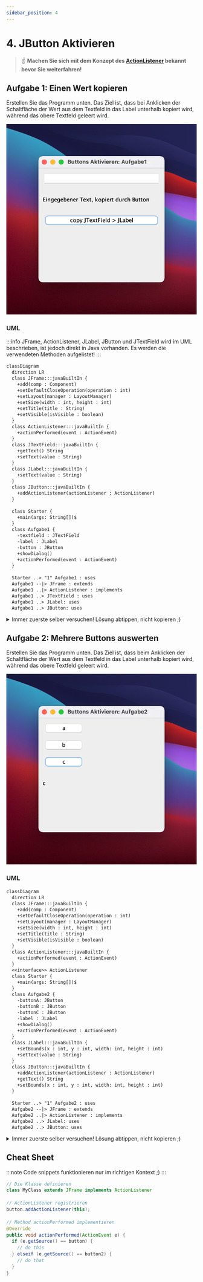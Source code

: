 ```yaml
---
sidebar_position: 4
---
```


# 4. JButton Aktivieren

> :point_up: **Machen Sie sich mit dem Konzept des [ActionListener](../konzepte/actionlistener.md) bekannt bevor Sie weiterfahren!**

## Aufgabe 1: Einen Wert kopieren

Erstellen Sie das Programm unten. Das Ziel ist, dass bei Anklicken der Schaltfläche der Wert aus dem Textfeld in das Label unterhalb kopiert wird, während das obere Textfeld geleert wird.

![](../img/Buttons-Aktivieren-Aufgabe1.png)

### UML

:::info
JFrame, ActionListener, JLabel, JButton und JTextField wird im UML beschrieben,
ist jedoch direkt in Java vorhanden. Es werden die verwendeten Methoden
aufgelistet!
:::

```mermaid
classDiagram
  direction LR
  class JFrame:::javaBuiltIn {
    +add(comp : Component)
    +setDefaultCloseOperation(operation : int)
    +setLayout(manager : LayoutManager)
    +setSize(width : int, height : int)
    +setTitle(title : String)
    +setVisible(isVisible : boolean)
  }
  class ActionListener:::javaBuiltIn {
    +actionPerformed(event : ActionEvent)
  }
  class JTextField:::javaBuiltIn {
    +getText() String
    +setText(value : String)
  }
  class JLabel:::javaBuiltIn {
    +setText(value : String)
  }
  class JButton:::javaBuiltIn {
    +addActionListener(actionListener : ActionListener)
  }

  class Starter {
    +main(args: String[])$
  }
  class Aufgabe1 {
    -textfield : JTextField
    -label : JLabel
    -button : JButton
    +showDialog()
    +actionPerformed(event : ActionEvent)
  }

  Starter ..> "1" Aufgabe1 : uses
  Aufgabe1 --|> JFrame : extends
  Aufgabe1 ..|> ActionListener : implements
  Aufgabe1 ..> JTextField : uses
  Aufgabe1 ..> JLabel: uses
  Aufgabe1 ..> JButton: uses
```

<details>
<summary>Immer zuerste selber versuchen! Lösung abtippen, nicht kopieren ;)</summary>

```java
import java.awt.event.ActionEvent;
import java.awt.event.ActionListener;
import javax.swing.JButton;
import javax.swing.JFrame;
import javax.swing.JLabel;
import javax.swing.JTextField;

public class Aufgabe1 extends JFrame implements ActionListener {
  private JTextField textfield = new JTextField();
  private JLabel label = new JLabel("");
  private JButton button = new JButton("copy JTextField > JLabel");

  public void showDialog() {
    setLayout(null);

    textfield.setBounds(10, 10, 280, 30);
    add(textfield);
    label.setBounds(10, 60, 280, 30);
    add(label);
    button.setBounds(10, 110, 280, 30);
    add(button);
    button.addActionListener(this);

    setDefaultCloseOperation(EXIT_ON_CLOSE);
    setSize(300, 300);
    setTitle("Buttons Aktivieren: Aufgabe1");
    setVisible(true);
  }

  @Override
  public void actionPerformed(ActionEvent e) {
    String text = textfield.getText(); // Auslesen vom Textfeld
    label.setText(text); // Kopieren vom Textfeld
    textfield.setText(""); // leeren des Textfeldes
  }
}
```

</details>

## Aufgabe 2: Mehrere Buttons auswerten

Erstellen Sie das Programm unten. Das Ziel ist, dass beim Anklicken der
Schaltfläche der Wert aus dem Textfeld in das Label unterhalb kopiert
wird, während das obere Textfeld geleert wird.

![](../img/Buttons-Aktivieren-Aufgabe2.png)

### UML

```mermaid
classDiagram
  direction LR
  class JFrame:::javaBuiltIn {
    +add(comp : Component)
    +setDefaultCloseOperation(operation : int)
    +setLayout(manager : LayoutManager)
    +setSize(width : int, height : int)
    +setTitle(title : String)
    +setVisible(isVisible : boolean)
  }
  class ActionListener:::javaBuiltIn {
    +actionPerformed(event : ActionEvent)
  }
  <<interface>> ActionListener
  class Starter {
    +main(args: String[])$
  }
  class Aufgabe2 {
    -buttonA: JButton
    -buttonB : JButton
    -buttonC : JButton
    -label : JLabel
    +showDialog()
    +actionPerformed(event : ActionEvent)
  }
  class JLabel:::javaBuiltIn {
    +setBounds(x : int, y : int, width: int, height : int)
    +setText(value : String)
  }
  class JButton:::javaBuiltIn {
    +addActionListener(actionListener : ActionListener)
    +getText() String
    +setBounds(x : int, y : int, width: int, height : int)
  }

  Starter ..> "1" Aufgabe2 : uses
  Aufgabe2 --|> JFrame : extends
  Aufgabe2 ..|> ActionListener : implements
  Aufgabe2 ..> JLabel: uses
  Aufgabe2 ..> JButton: uses
```

<details>
<summary>Immer zuerste selber versuchen! Lösung abtippen, nicht kopieren ;)</summary>

```java
import java.awt.event.ActionEvent;
import java.awt.event.ActionListener;
import javax.swing.JButton;
import javax.swing.JFrame;
import javax.swing.JLabel;
import javax.swing.JTextField;

public class Aufgabe2 extends JFrame implements ActionListener {
  private JLabel label = new JLabel("");
  private JButton buttonA = new JButton("a");
  private JButton buttonB = new JButton("b");
  private JButton buttonC = new JButton("c");

  public void showDialog() {
    setLayout(null);

    buttonA.setBounds(10, 10, 100, 30);
    add(buttonA);
    buttonA.addActionListener(this);
    buttonB.setBounds(10, 50, 100, 30);
    add(buttonB);
    buttonB.addActionListener(this);
    buttonC.setBounds(10, 90, 100, 30);
    add(buttonC);
    buttonC.addActionListener(this);
    label.setBounds(10, 140, 100, 30);
    add(label);

    setDefaultCloseOperation(EXIT_ON_CLOSE);
    setSize(300, 300);
    setTitle("Buttons Aktivieren: Aufgabe2");
    setVisible(true);
  }

  @Override
  public void actionPerformed(ActionEvent e) {
    // highlight-start

    // Hier werden nun die einzelnen Buttons identifiziert!
    if (e.getSource() == buttonA) {
      label.setText(buttonA.getText());
    } else if(e.getSource() == buttonB) {
      label.setText(buttonB.getText());
    } else if(e.getSource() == buttonC) {
      label.setText(buttonC.getText());
    }

    // highlight-end
  }
}
```

</details>

## Cheat Sheet

:::note Code snippets funktionieren nur im richtigen Kontext ;)
:::

```java
// Die Klasse definieren
class MyClass extends JFrame implements ActionListener

// ActionListener registrieren
button.addActionListener(this);

// Method actionPerformed implementieren
@Override
public void actionPerformed(ActionEvent e) {
  if (e.getSource() == button) {
    // do this
  } elseif (e.getSource() == button2) {
    // do that
  }
}
```

